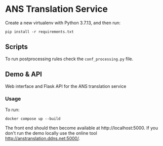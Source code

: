 # ANS Translation Service

Create a new virtualenv with Python 3.7.13, and then run:

```
pip install -r requirements.txt
```

## Scripts
To run postprocessing rules check the `conf_processing.py` file.

## Demo & API
Web interface and Flask API for the ANS translation service

### Usage

To run:

```
docker compose up --build
```

The front end should then become available at http://localhost:5000. If you don't run the demo locally use the online tool http://anstranslation.ddns.net:5000/.
